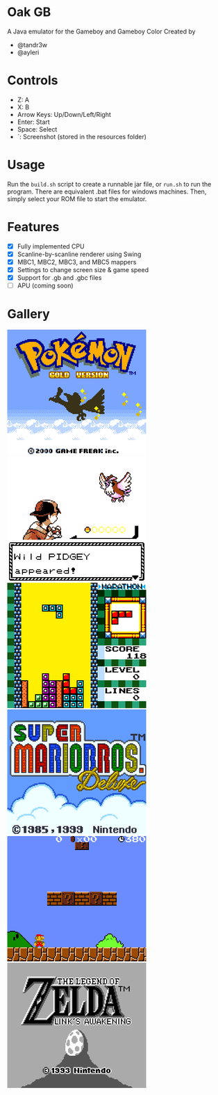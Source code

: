 # Oak GB
A Java emulator for the Gameboy and Gameboy Color
Created by
- @tandr3w
- @ayleri

# Controls
- Z: A
- X: B
- Arrow Keys: Up/Down/Left/Right
- Enter: Start
- Space: Select
- `: Screenshot (stored in the resources folder)

# Usage
Run the ```build.sh``` script to create a runnable jar file, or ```run.sh``` to run the program. There are equivalent .bat files for windows machines. Then, simply select your ROM file to start the emulator.

# Features
- [x] Fully implemented CPU
- [x] Scanline-by-scanline renderer using Swing 
- [x] MBC1, MBC2, MBC3, and MBC5 mappers
- [x] Settings to change screen size & game speed
- [x] Support for .gb and .gbc files
- [ ] APU (coming soon)

# Gallery
![Pokemon Gold Title Screen](https://github.com/tandr3w/Oak-GB/blob/main/resources/screenshot0.png)
![Pokemon Gold Battle Screen](https://github.com/tandr3w/Oak-GB/blob/main/resources/screenshot3.png)
![Tetris Game Screen](https://github.com/tandr3w/Oak-GB/blob/main/resources/screenshot8.png)
![Mario Title Screen](https://github.com/tandr3w/Oak-GB/blob/main/resources/screenshot10.png)
![Mario Game Screen](https://github.com/tandr3w/Oak-GB/blob/main/resources/screenshot13.png?raw=true)
![Zelda](https://github.com/tandr3w/Oak-GB/blob/main/resources/screenshot14.png?raw=true)


